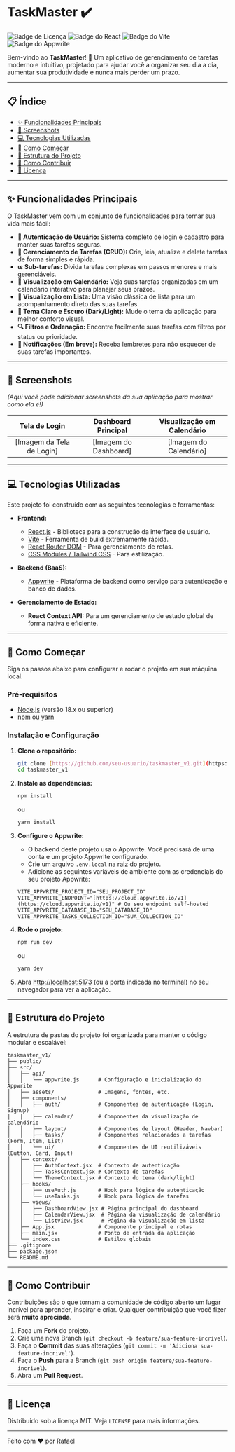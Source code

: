 # TaskMaster ✔️

![Badge de Licença](https://img.shields.io/badge/license-MIT-blue.svg)
![Badge do React](https://img.shields.io/badge/React-20232A?style=for-the-badge&logo=react&logoColor=61DAFB)
![Badge do Vite](https://img.shields.io/badge/Vite-B73BFE?style=for-the-badge&logo=vite&logoColor=FFD62E)
![Badge do Appwrite](https://img.shields.io/badge/Appwrite-F02E65?style=for-the-badge&logo=appwrite&logoColor=white)

Bem-vindo ao **TaskMaster**! 🚀 Um aplicativo de gerenciamento de tarefas moderno e intuitivo, projetado para ajudar você a organizar seu dia a dia, aumentar sua produtividade e nunca mais perder um prazo.

---

## 📋 Índice

- [✨ Funcionalidades Principais](#-funcionalidades-principais)
- [📸 Screenshots](#-screenshots)
- [💻 Tecnologias Utilizadas](#-tecnologias-utilizadas)
- [🏁 Como Começar](#-como-começar)
- [📂 Estrutura do Projeto](#-estrutura-do-projeto)
- [🤝 Como Contribuir](#-como-contribuir)
- [📄 Licença](#-licença)

---

## ✨ Funcionalidades Principais

O TaskMaster vem com um conjunto de funcionalidades para tornar sua vida mais fácil:

- **🔐 Autenticação de Usuário:** Sistema completo de login e cadastro para manter suas tarefas seguras.
- **📝 Gerenciamento de Tarefas (CRUD):** Crie, leia, atualize e delete tarefas de forma simples e rápida.
- **ιε Sub-tarefas:** Divida tarefas complexas em passos menores e mais gerenciáveis.
- **📅 Visualização em Calendário:** Veja suas tarefas organizadas em um calendário interativo para planejar seus prazos.
- **📄 Visualização em Lista:** Uma visão clássica de lista para um acompanhamento direto das suas tarefas.
- **🎨 Tema Claro e Escuro (Dark/Light):** Mude o tema da aplicação para melhor conforto visual.
- **🔍 Filtros e Ordenação:** Encontre facilmente suas tarefas com filtros por status ou prioridade.
- **🔔 Notificações (Em breve):** Receba lembretes para não esquecer de suas tarefas importantes.

---

## 📸 Screenshots

*(Aqui você pode adicionar screenshots da sua aplicação para mostrar como ela é!)*

| Tela de Login | Dashboard Principal | Visualização em Calendário |
| :---: | :---: | :---: |
| [Imagem da Tela de Login] | [Imagem do Dashboard] | [Imagem do Calendário] |

---

## 💻 Tecnologias Utilizadas

Este projeto foi construído com as seguintes tecnologias e ferramentas:

- **Frontend:**
  - [React.js](https://reactjs.org/) - Biblioteca para a construção da interface de usuário.
  - [Vite](https://vitejs.dev/) - Ferramenta de build extremamente rápida.
  - [React Router DOM](https://reactrouter.com/) - Para gerenciamento de rotas.
  - [CSS Modules / Tailwind CSS](https://tailwindcss.com/) - Para estilização.

- **Backend (BaaS):**
  - [Appwrite](https://appwrite.io/) - Plataforma de backend como serviço para autenticação e banco de dados.

- **Gerenciamento de Estado:**
  - **React Context API:** Para um gerenciamento de estado global de forma nativa e eficiente.

---

## 🏁 Como Começar

Siga os passos abaixo para configurar e rodar o projeto em sua máquina local.

### **Pré-requisitos**

- [Node.js](https://nodejs.org/en/) (versão 18.x ou superior)
- [npm](https://www.npmjs.com/) ou [yarn](https://yarnpkg.com/)

### **Instalação e Configuração**

1.  **Clone o repositório:**
    ```bash
    git clone [https://github.com/seu-usuario/taskmaster_v1.git](https://github.com/seu-usuario/taskmaster_v1.git)
    cd taskmaster_v1
    ```

2.  **Instale as dependências:**
    ```bash
    npm install
    ```
    ou
    ```bash
    yarn install
    ```

3.  **Configure o Appwrite:**
    - O backend deste projeto usa o Appwrite. Você precisará de uma conta e um projeto Appwrite configurado.
    - Crie um arquivo `.env.local` na raiz do projeto.
    - Adicione as seguintes variáveis de ambiente com as credenciais do seu projeto Appwrite:

    ```env
    VITE_APPWRITE_PROJECT_ID="SEU_PROJECT_ID"
    VITE_APPWRITE_ENDPOINT="[https://cloud.appwrite.io/v1](https://cloud.appwrite.io/v1)" # Ou seu endpoint self-hosted
    VITE_APPWRITE_DATABASE_ID="SEU_DATABASE_ID"
    VITE_APPWRITE_TASKS_COLLECTION_ID="SUA_COLLECTION_ID"
    ```

4.  **Rode o projeto:**
    ```bash
    npm run dev
    ```
    ou
    ```bash
    yarn dev
    ```

5.  Abra [http://localhost:5173](http://localhost:5173) (ou a porta indicada no terminal) no seu navegador para ver a aplicação.

---

## 📂 Estrutura do Projeto

A estrutura de pastas do projeto foi organizada para manter o código modular e escalável:

```
taskmaster_v1/
├── public/
├── src/
│   ├── api/
│   │   └── appwrite.js      # Configuração e inicialização do Appwrite
│   ├── assets/              # Imagens, fontes, etc.
│   ├── components/
│   │   ├── auth/            # Componentes de autenticação (Login, Signup)
│   │   ├── calendar/        # Componentes da visualização de calendário
│   │   ├── layout/          # Componentes de layout (Header, Navbar)
│   │   ├── tasks/           # Componentes relacionados a tarefas (Form, Item, List)
│   │   └── ui/              # Componentes de UI reutilizáveis (Button, Card, Input)
│   ├── context/
│   │   ├── AuthContext.jsx  # Contexto de autenticação
│   │   ├── TasksContext.jsx # Contexto de tarefas
│   │   └── ThemeContext.jsx # Contexto do tema (dark/light)
│   ├── hooks/
│   │   ├── useAuth.js       # Hook para lógica de autenticação
│   │   └── useTasks.js      # Hook para lógica de tarefas
│   ├── views/
│   │   ├── DashboardView.jsx # Página principal do dashboard
│   │   ├── CalendarView.jsx  # Página da visualização de calendário
│   │   └── ListView.jsx      # Página da visualização em lista
│   ├── App.jsx              # Componente principal e rotas
│   ├── main.jsx             # Ponto de entrada da aplicação
│   └── index.css            # Estilos globais
├── .gitignore
├── package.json
└── README.md
```

---

## 🤝 Como Contribuir

Contribuições são o que tornam a comunidade de código aberto um lugar incrível para aprender, inspirar e criar. Qualquer contribuição que você fizer será **muito apreciada**.

1.  Faça um **Fork** do projeto.
2.  Crie uma nova Branch (`git checkout -b feature/sua-feature-incrivel`).
3.  Faça o **Commit** das suas alterações (`git commit -m 'Adiciona sua-feature-incrivel'`).
4.  Faça o **Push** para a Branch (`git push origin feature/sua-feature-incrivel`).
5.  Abra um **Pull Request**.

---

## 📄 Licença

Distribuído sob a licença MIT. Veja `LICENSE` para mais informações.

---

Feito com ❤️ por Rafael
